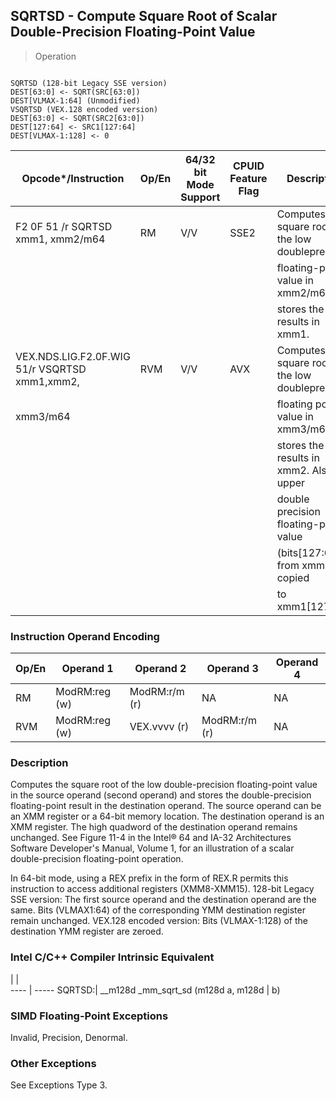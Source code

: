 ## SQRTSD - Compute Square Root of Scalar Double-Precision Floating-Point Value

> Operation
``` slim

SQRTSD (128-bit Legacy SSE version)
DEST[63:0] <- SQRT(SRC[63:0])
DEST[VLMAX-1:64] (Unmodified)
VSQRTSD (VEX.128 encoded version)
DEST[63:0] <- SQRT(SRC2[63:0])
DEST[127:64] <- SRC1[127:64]
DEST[VLMAX-1:128] <- 0

```

 Opcode\*/Instruction                          | Op/En| 64/32 bit Mode Support| CPUID Feature Flag| Description                                    
 ---  | --- | --- | --- | ---
 F2 0F 51 /r SQRTSD xmm1, xmm2/m64            | RM   | V/V                   | SSE2              | Computes square root of the low doubleprecision
                                              |      |                       |                   | floating-point value in xmm2/m64 and           
                                              |      |                       |                   | stores the results in xmm1.                    
 VEX.NDS.LIG.F2.0F.WIG 51/r VSQRTSD xmm1,xmm2,| RVM  | V/V                   | AVX               | Computes square root of the low doubleprecision
 xmm3/m64                                     |      |                       |                   | floating point value in xmm3/m64 and           
                                              |      |                       |                   | stores the results in xmm2. Also, upper        
                                              |      |                       |                   | double precision floating-point value          
                                              |      |                       |                   | (bits[127:64]) from xmm2 are copied            
                                              |      |                       |                   | to xmm1[127:64].                               

### Instruction Operand Encoding
 Op/En| Operand 1    | Operand 2    | Operand 3    | Operand 4
 ---  | --- | --- | --- | ---
 RM   | ModRM:reg (w)| ModRM:r/m (r)| NA           | NA       
 RVM  | ModRM:reg (w)| VEX.vvvv (r) | ModRM:r/m (r)| NA       

### Description
Computes the square root of the low double-precision floating-point value in
the source operand (second operand) and stores the double-precision floating-point
result in the destination operand. The source operand can be an XMM register
or a 64-bit memory location. The destination operand is an XMM register. The
high quadword of the destination operand remains unchanged. See Figure 11-4
in the Intel® 64 and IA-32 Architectures Software Developer's Manual, Volume
1, for an illustration of a scalar double-precision floating-point operation.

In 64-bit mode, using a REX prefix in the form of REX.R permits this instruction
to access additional registers (XMM8-XMM15). 128-bit Legacy SSE version: The
first source operand and the destination operand are the same. Bits (VLMAX1:64)
of the corresponding YMM destination register remain unchanged. VEX.128 encoded
version: Bits (VLMAX-1:128) of the destination YMM register are zeroed.



### Intel C/C++ Compiler Intrinsic Equivalent
   | |  
---- | -----
 SQRTSD:| __m128d _mm_sqrt_sd (m128d a, m128d
        | b)                                 

### SIMD Floating-Point Exceptions
Invalid, Precision, Denormal.


### Other Exceptions
See Exceptions Type 3.

